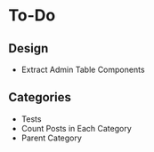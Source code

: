 # To-Do

## Design
* Extract Admin Table Components

## Categories
* Tests
* Count Posts in Each Category
* Parent Category
